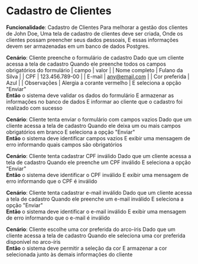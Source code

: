 # Cadastro de Clientes

**Funcionalidade**: Cadastro de Clientes
Para melhorar a gestão dos clientes de John Doe,
Uma tela de cadastro de clientes deve ser criada,
Onde os clientes possam preencher seus dados pessoais,
E essas informações devem ser armazenadas em um banco de dados Postgres.

**Cenário**: Cliente preenche o formulário de cadastro
Dado que um cliente acessa a tela de cadastro
Quando ele preenche todos os campos obrigatórios do formulário
| campo | valor |
| Nome completo | Fulano da Silva |
| CPF | 123.456.789-00 |
| E-mail | any@email.com |
| Cor preferida | Azul |
| Observações | Alergia a corante vermelho |
E seleciona a opção "Enviar"  
**Então** o sistema deve validar os dados do formulário
E armazenar as informações no banco de dados
E informar ao cliente que o cadastro foi realizado com sucesso

**Cenário**: Cliente tenta enviar o formulário com campos vazios
Dado que um cliente acessa a tela de cadastro
Quando ele deixa um ou mais campos obrigatórios em branco
E seleciona a opção "Enviar"  
**Então** o sistema deve identificar campos vazios
E exibir uma mensagem de erro informando quais campos são obrigatórios

**Cenário**: Cliente tenta cadastrar CPF inválido
Dado que um cliente acessa a tela de cadastro
Quando ele preenche um CPF inválido
E seleciona a opção "Enviar"  
**Então** o sistema deve identificar o CPF inválido
E exibir uma mensagem de erro informando que o CPF é inválido

**Cenário**: Cliente tenta cadastrar e-mail inválido
Dado que um cliente acessa a tela de cadastro
Quando ele preenche um e-mail inválido
E seleciona a opção "Enviar"  
**Então** o sistema deve identificar o e-mail inválido
E exibir uma mensagem de erro informando que o e-mail é inválido

**Cenário**: Cliente escolhe uma cor preferida do arco-íris
Dado que um cliente acessa a tela de cadastro
Quando ele seleciona uma cor preferida disponível no arco-íris  
**Então** o sistema deve permitir a seleção da cor
E armazenar a cor selecionada junto às demais informações do cliente